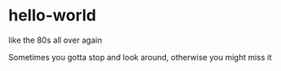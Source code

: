 # hello-world
like the 80s all over again

Sometimes you gotta stop and look around, otherwise you might miss it
